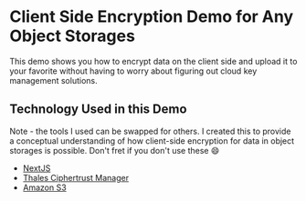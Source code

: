 # Client Side Encryption Demo for Any Object Storages

This demo shows you how to encrypt data on the client side and upload it to your favorite without having to worry about figuring out cloud key management solutions.

## Technology Used in this Demo
Note - the tools I used can be swapped for others. I created this to provide a conceptual understanding of how client-side encryption for data in object storages is possible. Don't fret if you don't use these 😄
- [NextJS](https://nextjs.org)
- [Thales Ciphertrust Manager](https://cpl.thalesgroup.com/encryption/ciphertrust-manager)
- [Amazon S3](https://aws.amazon.com/s3/)
